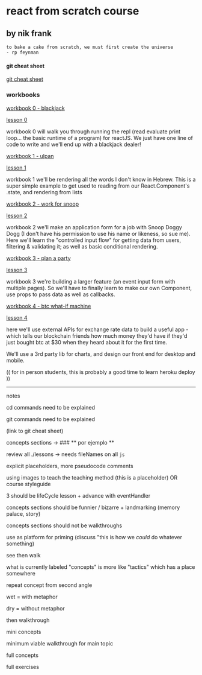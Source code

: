 # react from scratch course
## by nik frank


```
to bake a cake from scratch, we must first create the universe
- rp feynman
```

#### git cheat sheet

[git cheat sheet](./lessons/git.md)


### workbooks

[workbook 0 - blackjack](https://github.com/nikfrank/react-course-workbook-0)

[lesson 0](./lessons/0.md)

workbook 0 will walk you through running the repl (read evaluate print loop... the basic runtime of a program) for reactJS. We just have one line of code to write and we'll end up with a blackjack dealer!



[workbook 1 - ulpan](https://github.com/nikfrank/react-course-workbook-1)

[lesson 1](./lessons/1.md)

workbook 1 we'll be rendering all the words I don't know in Hebrew. This is a super simple example to get used to reading from our React.Component's .state, and rendering from lists


[workbook 2 - work for snoop](https://github.com/nikfrank/react-course-workbook-2)

[lesson 2](./lessons/2.md)

workbook 2 we'll make an application form for a job with Snoop Doggy Dogg (I don't have his permission to use his name or likeness, so sue me). Here we'll learn the "controlled input flow" for getting data from users, filtering & validating it; as well as basic conditional rendering.


[workbook 3 - plan a party](https://github.com/nikfrank/react-course-workbook-3)

[lesson 3](./lessons/3.md)

workbook 3 we're building a larger feature (an event input form with multiple pages). So we'll have to finally learn to make our own Component, use props to pass data as well as callbacks.


[workbook 4 - btc what-if machine](https://github.com/nikfrank/react-course-workbook-4)

[lesson 4](./lessons/4.md)

here we'll use external APIs for exchange rate data to build a useful app - which tells our blockchain friends how much money they'd have if they'd just bought btc at $30 when they heard about it for the first time.

We'll use a 3rd party lib for charts, and design our front end for desktop and mobile.

(( for in person students, this is probably a good time to learn heroku deploy ))



---

notes


cd commands need to be explained

git commands need to be explained

(link to git cheat sheet)

concepts sections -> ### ** por ejemplo **

review all ./lessons -> needs fileNames on all ```js```

explicit placeholders, more pseudocode comments

using images to teach the teaching method (this is a placeholder)
OR
course styleguide


3 should be lifeCycle lesson + advance with eventHandler



concepts sections should be funnier / bizarre + landmarking (memory palace, story)

concepts sections should not be walkthroughs

use as platform for priming (discuss "this is how we *could* do whatever something)

see then walk

what is currently labeled "concepts" is more like "tactics" which has a place somewhere

repeat concept from second angle

wet = with metaphor

dry = without metaphor

then walkthrough




mini concepts

minimum viable walkthrough for main topic

full concepts

full exercises